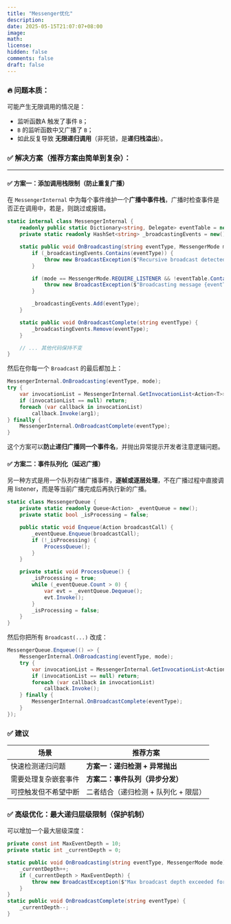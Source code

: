 ```yaml
---
title: "Messenger优化"
description: 
date: 2025-05-15T21:07:07+08:00
image: 
math: 
license: 
hidden: false
comments: false
draft: false
---
```


### 🔥 问题本质：

可能产生无限调用的情况是：

- 监听函数A 触发了事件 `B`；
- `B` 的监听函数中又广播了 `B`；
- 如此反复导致 **无限递归调用**（非死锁，是**递归栈溢出**）。


### ✅ 解决方案（推荐方案由简单到复杂）：

---

#### ✅ 方案一：**添加调用栈限制（防止重复广播）**

在 `MessengerInternal` 中为每个事件维护一个**广播中事件栈**，广播时检查事件是否正在调用中，若是，则跳过或报错。
```csharp
static internal class MessengerInternal {
    readonly public static Dictionary<string, Delegate> eventTable = new();
    private static readonly HashSet<string> _broadcastingEvents = new();

    static public void OnBroadcasting(string eventType, MessengerMode mode) {
        if (_broadcastingEvents.Contains(eventType)) {
            throw new BroadcastException($"Recursive broadcast detected for event: {eventType}");
        }

        if (mode == MessengerMode.REQUIRE_LISTENER && !eventTable.ContainsKey(eventType)) {
            throw new BroadcastException($"Broadcasting message {eventType} but no listener found.");
        }

        _broadcastingEvents.Add(eventType);
    }

    static public void OnBroadcastComplete(string eventType) {
        _broadcastingEvents.Remove(eventType);
    }

    // ... 其他代码保持不变
}

```

然后在你每一个 `Broadcast` 的最后都加上：
```csharp
MessengerInternal.OnBroadcasting(eventType, mode);
try {
    var invocationList = MessengerInternal.GetInvocationList<Action<T>>(eventType);
    if (invocationList == null) return;
    foreach (var callback in invocationList)
        callback.Invoke(arg1);
} finally {
    MessengerInternal.OnBroadcastComplete(eventType);
}

```

这个方案可以**防止递归广播同一个事件名**，并抛出异常提示开发者注意逻辑问题。

#### ✅ 方案二：**事件队列化（延迟广播）**

另一种方式是用一个队列存储广播事件，**逐帧或逐层处理**，不在广播过程中直接调用 listener，而是等当前广播完成后再执行新的广播。
```csharp
static class MessengerQueue {
    private static readonly Queue<Action> _eventQueue = new();
    private static bool _isProcessing = false;

    public static void Enqueue(Action broadcastCall) {
        _eventQueue.Enqueue(broadcastCall);
        if (!_isProcessing) {
            ProcessQueue();
        }
    }

    private static void ProcessQueue() {
        _isProcessing = true;
        while (_eventQueue.Count > 0) {
            var evt = _eventQueue.Dequeue();
            evt.Invoke();
        }
        _isProcessing = false;
    }
}

```

然后你把所有 `Broadcast(...)` 改成：

```csharp
MessengerQueue.Enqueue(() => {
    MessengerInternal.OnBroadcasting(eventType, mode);
    try {
        var invocationList = MessengerInternal.GetInvocationList<Action>(eventType);
        if (invocationList == null) return;
        foreach (var callback in invocationList)
            callback.Invoke();
    } finally {
        MessengerInternal.OnBroadcastComplete(eventType);
    }
});

```

### ✅ 建议

|场景|推荐方案|
|---|---|
|快速检测递归问题|**方案一：递归检测 + 异常抛出**|
|需要处理复杂嵌套事件|**方案二：事件队列（异步分发）**|
|可控触发但不希望中断|二者结合（递归检测 + 队列化 + 限层）|

### ✅ 高级优化：最大递归层级限制（保护机制）

可以增加一个最大层级深度：
```csharp
private const int MaxEventDepth = 10;
private static int _currentDepth = 0;

static public void OnBroadcasting(string eventType, MessengerMode mode) {
    _currentDepth++;
    if (_currentDepth > MaxEventDepth) {
        throw new BroadcastException($"Max broadcast depth exceeded for event: {eventType}");
    }
}
static public void OnBroadcastComplete(string eventType) {
    _currentDepth--;
}

```